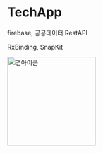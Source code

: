 # TechApp



firebase,
공공데이터 RestAPI

RxBinding,
SnapKit


<img width="200" alt="앱아이콘" src="https://user-images.githubusercontent.com/77485339/190863070-a58b7ba2-ee95-4204-82a4-85921d4be47f.png">
